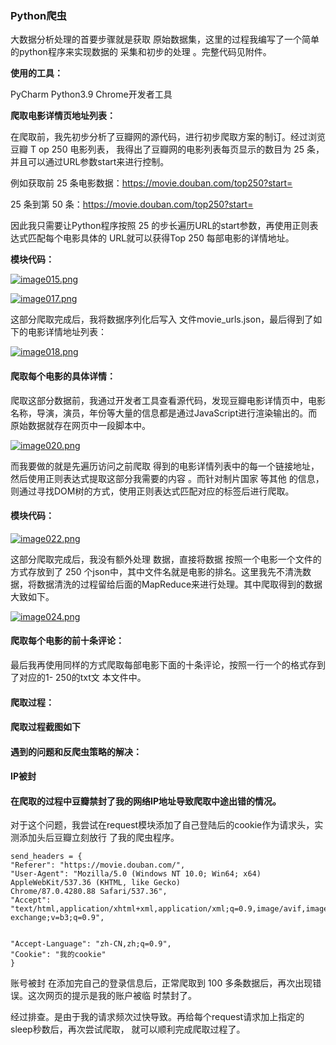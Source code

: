 ### Python爬虫

大数据分析处理的首要步骤就是获取 原始数据集，这里的过程我编写了一个简单的python程序来实现数据的
采集和初步的处理 。完整代码见附件。

**使用的工具：**

PyCharm Python3.9 Chrome开发者工具

**爬取电影详情页地址列表：**

在爬取前，我先初步分析了豆瓣网的源代码，进行初步爬取方案的制订。经过浏览豆瓣 T op 250 电影列表，
我得出了豆瓣网的电影列表每页显示的数目为 25 条，并且可以通过URL参数start来进行控制。

例如获取前 25 条电影数据：https://movie.douban.com/top250?start=

25 条到第 50 条：https://movie.douban.com/top250?start=

因此我只需要让Python程序按照 25 的步长遍历URL的start参数，再使用正则表达式匹配每个电影具体的
URL就可以获得Top 250 每部电影的详情地址。

**模块代码：**

[![image015.png](https://media.everdo.cn/tank/pic-bed/2021/03/01/image015.png)](https://up.media.everdo.cn/image/oNkL)

[![image017.png](https://media.everdo.cn/tank/pic-bed/2021/03/01/image017.png)](https://up.media.everdo.cn/image/o9n2)

这部分爬取完成后，我将数据序列化后写入 文件movie_urls.json，最后得到了如下的电影详情地址列表：

[![image018.png](https://media.everdo.cn/tank/pic-bed/2021/03/01/image018.png)](https://up.media.everdo.cn/image/ocTk)


#### 爬取每个电影的具体详情：

爬取这部分数据前，我通过开发者工具查看源代码，发现豆瓣电影详情页中，电影名称，导演，演员，年份等大量的信息都是通过JavaScript进行渲染输出的。而原始数据就存在网页中一段脚本中。

[![image020.png](https://media.everdo.cn/tank/pic-bed/2021/03/01/image020.png)](https://up.media.everdo.cn/image/o0zx)

而我要做的就是先遍历访问之前爬取 得到的电影详情列表中的每一个链接地址， 然后使用正则表达式提取这部分我需要的内容 。而针对制片国家 等其他 的信息， 则通过寻找DOM树的方式，使用正则表达式匹配对应的标签后进行爬取。

#### 模块代码：

[![image022.png](https://media.everdo.cn/tank/pic-bed/2021/03/01/image022.png)](https://up.media.everdo.cn/image/ozYt)

这部分爬取完成后，我没有额外处理 数据，直接将数据 按照一个电影一个文件的方式存放到了 250 个json中，其中文件名就是电影的排名。这里我先不清洗数据，将数据清洗的过程留给后面的MapReduce来进行处理。其中爬取得到的数据大致如下。

[![image024.png](https://media.everdo.cn/tank/pic-bed/2021/03/01/image024.png)](https://up.media.everdo.cn/image/os4B)

#### 爬取每个电影的前十条评论：

最后我再使用同样的方式爬取每部电影下面的十条评论，按照一行一个的格式存到了对应的1- 250的txt文
本文件中。

#### 爬取过程：

#### 爬取过程截图如下


#### 遇到的问题和反爬虫策略的解决：

#### IP被封

#### 在爬取的过程中豆瓣禁封了我的网络IP地址导致爬取中途出错的情况。

对于这个问题，我尝试在request模块添加了自己登陆后的cookie作为请求头，实测添加头后豆瓣立刻放行
了我的爬虫程序。

```
send_headers = {
"Referer": "https://movie.douban.com/",
"User-Agent": "Mozilla/5.0 (Windows NT 10.0; Win64; x64) AppleWebKit/537.36 (KHTML, like Gecko)
Chrome/87.0.4280.88 Safari/537.36",
"Accept":
"text/html,application/xhtml+xml,application/xml;q=0.9,image/avif,image/webp,image/apng,*/*;q=0.8,application/signed-
exchange;v=b3;q=0.9",


"Accept-Language": "zh-CN,zh;q=0.9",
"Cookie": "我的cookie"
}
```

账号被封
在添加完自己的登录信息后，正常爬取到 100 多条数据后，再次出现错误。这次网页的提示是我的账户被临
时禁封了。

经过排查。是由于我的请求频次过快导致。再给每个request请求加上指定的sleep秒数后，再次尝试爬取，
就可以顺利完成爬取过程了。